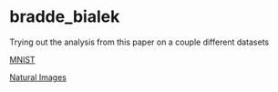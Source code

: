 # bradde_bialek
Trying out the analysis from this paper on a couple different datasets

[MNIST](mnist.pdf)

[Natural Images](natural_images.pdf)
